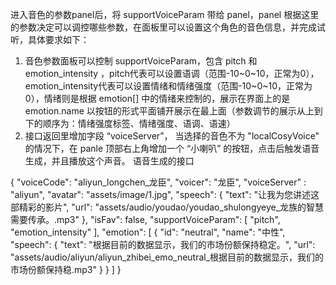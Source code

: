进入音色的参数panel后，将 supportVoiceParam 带给 panel，panel 根据这里的参数决定可以调控哪些参数，在面板里可以设置这个角色的音色信息，并完成试听，具体要求如下：
1. 音色参数面板可以控制 supportVoiceParam，包含  pitch 和 emotion_intensity ，pitch代表可以设置语调（范围-10~0~10，正常为0），emotion_intensity代表可以设置情绪和情绪强度（范围-10~0~10，正常为0），情绪则是根据 emotion[] 中的情绪来控制的，展示在界面上的是 emotion.name 以按钮的形式平面铺开展示在最上面（参数调节的展示从上到下的顺序为：情绪强度标签、情绪强度、语调、语速）
2. 接口返回里增加字段 “voiceServer”， 当选择的音色不为 "localCosyVoice" 的情况下，在 panle 顶部右上角增加一个 “小喇叭” 的按钮，点击后触发语音生成，并且播放这个声音。
语音生成的接口



{
    "voiceCode": "aliyun_longchen_龙臣",
    "voicer": "龙臣",
    "voiceServer" : "aliyun",
    "avatar": "assets/image/1.jpg",
    "speech": {
        "text": "让我为您讲述这部精彩的影片",
        "url": "assets/audio/youdao/youdao_shulongyeye_龙族的智慧需要传承。.mp3"
    },
    "isFav": false,
    "supportVoiceParam": [
        "pitch",
        "emotion_intensity"
    ],
    "emotion": [
        {
            "id": "neutral",
            "name": "中性",
            "speech": {
                "text": "根据目前的数据显示，我们的市场份额保持稳定。",
                "url": "assets/audio/aliyun/aliyun_zhibei_emo_neutral_根据目前的数据显示，我们的市场份额保持稳.mp3"
            }
        }
    ]
}